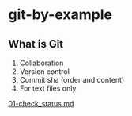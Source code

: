 # git-by-example

## What is Git
1. Collaboration 
1. Version control
1. Commit sha (order and content)
1. For text files only

[01-check_status.md](01-check_status.md)
